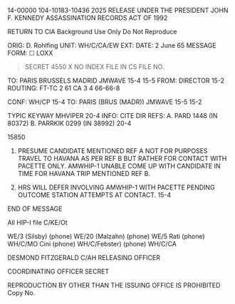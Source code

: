 14-00000
104-10183-10436
2025 RELEASE UNDER THE PRESIDENT JOHN F. KENNEDY ASSASSINATION RECORDS ACT OF 1992

RETURN TO CIA
Background Use Only
Do Not Reproduce

ORIG: D. Rohlfing
UNIT: WH/C/CA/EW
EXT:
DATE: 2 June 65
MESSAGE FORM:
☐ LOXX
> SECRET
4550
X NO INDEX
FILE IN CS FILE NO.

TO: PARIS BRUSSELS MADRID JMWAVE
15-4
15-5
FROM: DIRECTOR
15-2
ROUTING:
FT-TC
2
61 CA
3
4
66-66-8

CONF: WH/CP
15-4
TO: PARIS (BRUS (MADR)) JMWAVE
15-5 15-2

TYPIC KEYWAY MHVIPER
20-4
INFO:
CITE DIR
REFS: A. PARD 1448 (IN 80372)
B. PARRKIK 0299 (IN 38992)
20-4

15850

1. PRESUME CANDIDATE MENTIONED REF A NOT FOR PURPOSES
TRAVEL TO HAVANA AS PER REF B BUT RATHER FOR CONTACT WITH PACETTE
ONLY. AMWHIP-1 UNABLE COME UP WITH CANDIDATE IN TIME FOR HAVANA
TRIP MENTIONED REF B.

2. HRS WILL DEFER INVOLVING AMWHIP-1 WITH PACETTE PENDING
OUTCOME STATION ATTEMPTS AT CONTACT.
15-4

END OF MESSAGE

All HIP-I file
C/KE/Ot

WE/3 (Silsby) (phone)
WE/20 (Malzahn) (phone)
WE/5 Rati (phone)
WH/C/MO Cini (phone)
WH/C/Febster) (phone)
WH/C/CA

DESMOND FITZGERALD
C/AH
RELEASING OFFICER

COORDINATING OFFICER
SECRET

REPRODUCTION BY OTHER THAN THE ISSUING OFFICE IS PROHIBITED
Copy No.
